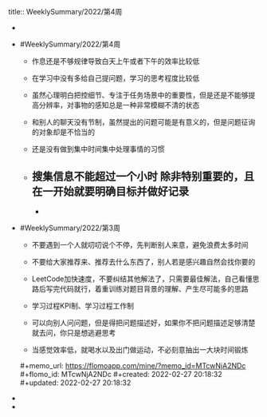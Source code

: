 title:: WeeklySummary/2022/第4周

-
- #WeeklySummary/2022/第4周
  * 作息还是不够规律导致白天上午或者下午的效率比较低
  
  * 在学习中没有多给自己提问题，学习的思考程度比较低
  
  * 虽然心理明白把控细节、专注于任务场景中的重要性，但是还是不能够提高分辨率，对事物的感知总是一种非常模糊不清的状态
  
  * 和别人的聊天没有节制，虽然提出的问题可能是有意义的，但是问题征询的对象却是不恰当的
  
  * 还是没有做到集中时间集中处理事情的习惯
  
  * 搜集信息不能超过一个小时  除非特别重要的，且在一开始就要明确目标并做好记录
	-
	-
- #WeeklySummary/2022/第3周 
  * 不要遇到一个人就叨叨说个不停，先判断别人来意，避免浪费太多时间
  
  * 不要给大家推荐来、推荐去什么东西了，别人若是感兴趣自然会找你要的
  
  * LeetCode加快速度，不要纠结其他解法了，只需要最佳解法，自己看懂思路后写完代码就行，着重训练对题目背景的理解、产生尽可能多的思路
  
  * 学习过程KPI制、学习过程工作制
  
  * 可以向别人问问题，但是得把问题描述好，如果你不把问题描述足够清楚就去问，你只是想逃避思考
  
  * 当感觉效率低，就喝水以及出门做运动，不必刻意抽出一大块时间锻炼
  
  #+memo_url: https://flomoapp.com/mine/?memo_id=MTcwNjA2NDc
  #+flomo_id: MTcwNjA2NDc
  #+created: 2022-02-27 20:18:32
  #+updated: 2022-02-27 20:18:32
-
-